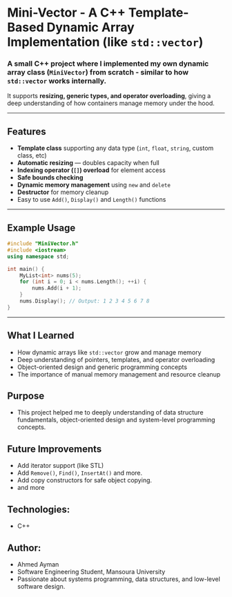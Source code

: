 # Mini-Vector - A C++ Template-Based Dynamic Array Implementation (like `std::vector`)
### A small C++ project where I implemented my own **dynamic array class (`MiniVector`)** from scratch - similar to how `std::vector` works internally.  
It supports **resizing, generic types, and operator overloading**, giving a deep understanding of how containers manage memory under the hood.

---

## Features
- **Template class** supporting any data type (`int`, `float`, `string`, custom class, etc)
- **Automatic resizing** — doubles capacity when full  
- **Indexing operator (`[]`) overload** for element access
- **Safe bounds checking**
- **Dynamic memory management** using `new` and `delete`
- **Destructor** for memory cleanup 
- Easy to use `Add()`, `Display()` and `Length()` functions

---

## Example Usage
```cpp
#include "MiniVector.h"
#include <iostream>
using namespace std;

int main() {
    MyList<int> nums(5);
    for (int i = 0; i < nums.Length(); ++i) {
        nums.Add(i + 1);
    }
    nums.Display(); // Output: 1 2 3 4 5 6 7 8
}
```

---

## What I Learned
- How dynamic arrays like `std::vector` grow and manage memory
- Deep understanding of pointers, templates, and operator overloading
- Object-oriented design and generic programming concepts
- The importance of manual memory management and resource cleanup

## Purpose
- This project helped me to deeply understanding of data structure fundamentals, object-oriented design and system-level programming concepts.

## Future Improvements
- Add iterator support (like STL)
- Add `Remove()`, `Find()`, `InsertAt()` and more.
- Add copy constructors for safe object copying.
- and more

## Technologies:
- C++

## Author:
- Ahmed Ayman
- Software Engineering Student, Mansoura University
- Passionate about systems programming, data structures, and low-level software design.






